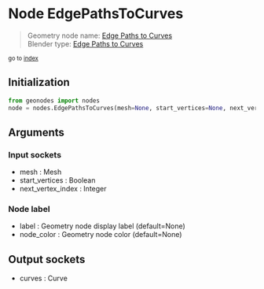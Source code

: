 
# Node EdgePathsToCurves

> Geometry node name: [Edge Paths to Curves](https://docs.blender.org/manual/en/latest/modeling/geometry_nodes/mesh/edge_paths_to_curves.html)<br>
  Blender type: [Edge Paths to Curves](https://docs.blender.org/api/current/bpy.types.GeometryNodeEdgePathsToCurves.html)
  
<sub>go to [index](index.md)</sub>

## Initialization

```python
from geonodes import nodes
node = nodes.EdgePathsToCurves(mesh=None, start_vertices=None, next_vertex_index=None, label=None, node_color=None)
```



## Arguments


### Input sockets

- mesh : Mesh
- start_vertices : Boolean
- next_vertex_index : Integer

### Node label

- label : Geometry node display label (default=None)
- node_color : Geometry node color (default=None)

## Output sockets

- curves : Curve
